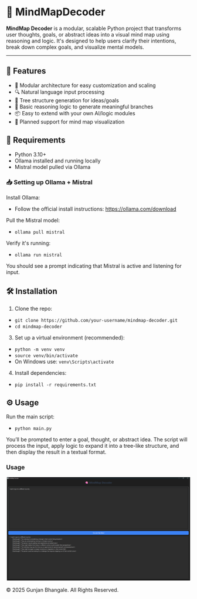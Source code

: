 # 🧠 MindMapDecoder

**MindMap Decoder** is a modular, scalable Python project that transforms user thoughts, goals, or abstract ideas into a visual mind map using reasoning and logic. It's designed to help users clarify their intentions, break down complex goals, and visualize mental models.

---

## 🚀 Features

- 🧩 Modular architecture for easy customization and scaling
- 🔍 Natural language input processing
- 🌳 Tree structure generation for ideas/goals
- 🧠 Basic reasoning logic to generate meaningful branches
- 📦 Easy to extend with your own AI/logic modules
- 🎨 Planned support for mind map visualization

## 🔧 Requirements

  - Python 3.10+
  - Ollama installed and running locally
  - Mistral model pulled via Ollama

### 📥 Setting up Ollama + Mistral

Install Ollama:
  - Follow the official install instructions: https://ollama.com/download

Pull the Mistral model:
  - `ollama pull mistral`

Verify it's running:
  - `ollama run mistral`
    
You should see a prompt indicating that Mistral is active and listening for input.

## 🛠️ Installation

1. Clone the repo:
  - `git clone https://github.com/your-username/mindmap-decoder.git`
  - `cd mindmap-decoder`

3. Set up a virtual environment (recommended):
  - `python -m venv venv`
  - `source venv/bin/activate`
  - On Windows use: `venv\Scripts\activate`
    
4. Install dependencies:
  - `pip install -r requirements.txt`

## ⚙️ Usage

Run the main script:
  - `python main.py`

You’ll be prompted to enter a goal, thought, or abstract idea. The script will process the input, apply logic to expand it into a tree-like structure, and then display the result in a textual format.

### Usage

<p align="center">
  <img src="Screenshot 2025-06-14 130324.png" width="500"/>
</p>


© 2025 Gunjan Bhangale. All Rights Reserved. 
